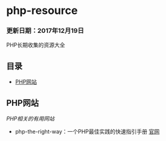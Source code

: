 # php-resource
### 更新日期：2017年12月19日
PHP长期收集的资源大全

## 目录
* [PHP网站](#phpwebsite)

## <a name="phpwebsite"></a>PHP网站
_PHP相关的有用网站_

* php-the-right-way：一个PHP最佳实践的快速指引手册 [官网](http://laravel-china.github.io/php-the-right-way/)

